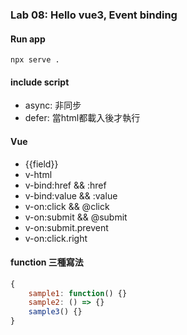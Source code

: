 ### **Lab 08:** Hello vue3, Event binding

#### Run app
```shell
npx serve .
```

#### include script
- async: 非同步
- defer: 當html都載入後才執行

#### Vue
- {{field}}
- v-html
- v-bind:href && :href
- v-bind:value && :value
- v-on:click && @click
- v-on:submit && @submit
- v-on:submit.prevent
- v-on:click.right

#### function 三種寫法
```javascript
{
    sample1: function() {}
    sample2: () => {}
    sample3() {}  
}
```
